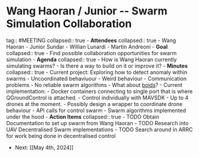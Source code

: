 # Wang Haoran / Junior -- Swarm Simulation Collaboration
tag:: #MEETING
collapsed:: true
	- **Attendees**
	  collapsed:: true
		- Wang Haoran
		- Junior Sundar
		- Willian Lunardi
		- Martin Andreoni
	- **Goal**
	  collapsed:: true
		- Find possible collaboration opportunities for swarm simulation
	- **Agenda**
	  collapsed:: true
		- How is Wang Haoran currently simulating swarms?
		- Is there a way to build on it or improve it?
	- **Minutes**
	  collapsed:: true
		- Current project: Exploring how to detect anomaly within swarms
			- Uncoordinated behaviuour
			- Weird behaviour
			- Communication problems
		- No reliable swarm algorithms
			- What about [boids](https://www.red3d.com/cwr/boids/)?
		- Current implementation:
			- Docker containers connecting to single port that is where QGroundControl is attached.
			- Control individually with MAVSDK
			- Up to 4 drones at the moment.
			- Possibly design a wrapper to coordinate drone behaviour
				- API calls for control swarm
				- Swarm algorithms implemented under the hood
	- **Action Items**
	  collapsed:: true
		- TODO Obtain Documentation to set up swarm from Wang Haoran
		- TODO Research into UAV Decentralised Swarm implementations
		- TODO Search around in ARRC for work being done in decentralised control
- Next: [[May 4th, 2024]]